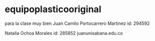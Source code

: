 # equipoplasticooriginal
para la clase
muy bien 
Juan Camilo Portocarrero Martinez 
id: 294592

Natalia Ochoa Morales 
id: 285852
juanunisabana.edu.co

